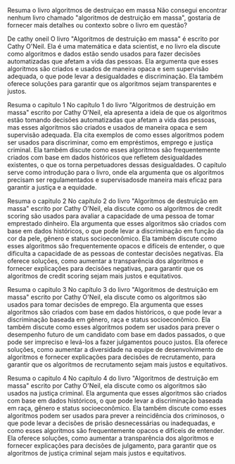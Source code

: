 Resuma o livro algoritmos de destruiçao em massa
Não consegui encontrar nenhum livro chamado "algoritmos de destruição em massa", gostaria de fornecer mais detalhes ou contexto sobre o livro em questão?





De cathy oneil
O livro "Algoritmos de destruição em massa" é escrito por Cathy O'Neil. Ela é uma matemática e data scientist, e no livro ela discute como algoritmos e dados estão sendo usados ​​para fazer decisões automatizadas que afetam a vida das pessoas. Ela argumenta que esses algoritmos são criados e usados ​​de maneira opaca e sem supervisão adequada, o que pode levar a desigualdades e discriminação. Ela também oferece soluções para garantir que os algoritmos sejam transparentes e justos.





Resuma o capitulo 1
No capítulo 1 do livro "Algoritmos de destruição em massa" escrito por Cathy O'Neil, ela apresenta a ideia de que os algoritmos estão tomando decisões automatizadas que afetam a vida das pessoas, mas esses algoritmos são criados e usados ​​de maneira opaca e sem supervisão adequada. Ela cita exemplos de como esses algoritmos podem ser usados ​​para discriminar, como em empréstimos, emprego e justiça criminal. Ela também discute como esses algoritmos são frequentemente criados com base em dados históricos que refletem desigualdades existentes, o que os torna perpetuadores dessas desigualdades. O capítulo serve como introdução para o livro, onde ela argumenta que os algoritmos precisam ser regulamentados e supervisados ​​de maneira mais eficaz para garantir a justiça e a equidade.





Resuma o capitulo 2
No capítulo 2 do livro "Algoritmos de destruição em massa" escrito por Cathy O'Neil, ela discute como os algoritmos de credit scoring são usados ​​para avaliar a capacidade de uma pessoa de tomar emprestado dinheiro. Ela argumenta que esses algoritmos são criados com base em dados históricos, o que pode levar a discriminação em função da cor da pele, gênero e status socioeconômico. Ela também discute como esses algoritmos são frequentemente opacos e difíceis de entender, o que dificulta a capacidade de as pessoas de contestar decisões negativas. Ela oferece soluções, como aumentar a transparência dos algoritmos e fornecer explicações para decisões negativas, para garantir que os algoritmos de credit scoring sejam mais justos e equitativos.





Resuma o capitulo 3
No capítulo 3 do livro "Algoritmos de destruição em massa" escrito por Cathy O'Neil, ela discute como os algoritmos são usados ​​para tomar decisões de emprego. Ela argumenta que esses algoritmos são criados com base em dados históricos, o que pode levar a discriminação baseada em gênero, raça e status socioeconômico. Ela também discute como esses algoritmos podem ser usados ​​para prever o desempenho futuro de um candidato com base em dados passados, o que pode ser impreciso e levá-los a fazer julgamentos pouco justos. Ela oferece soluções, como aumentar a diversidade na equipe de desenvolvimento de algoritmos e fornecer explicações para decisões de recrutamento, para garantir que os algoritmos de recrutamento sejam mais justos e equitativos.





Resuma o capitulo 4
No capítulo 4 do livro "Algoritmos de destruição em massa" escrito por Cathy O'Neil, ela discute como os algoritmos são usados ​​na justiça criminal. Ela argumenta que esses algoritmos são criados com base em dados históricos, o que pode levar a discriminação baseada em raça, gênero e status socioeconômico. Ela também discute como esses algoritmos podem ser usados ​​para prever a reincidência dos criminosos, o que pode levar a decisões de prisão desnecessárias ou inadequadas, e como esses algoritmos são frequentemente opacos e difíceis de entender. Ela oferece soluções, como aumentar a transparência dos algoritmos e fornecer explicações para decisões de julgamento, para garantir que os algoritmos de justiça criminal sejam mais justos e equitativos.